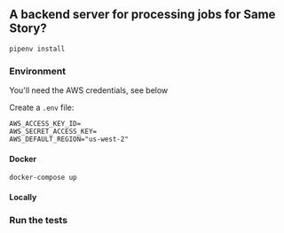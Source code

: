 ## A backend server for processing jobs for Same Story?

`pipenv install`

### Environment

You'll need the AWS credentials, see below

Create a `.env` file:
```
AWS_ACCESS_KEY_ID=
AWS_SECRET_ACCESS_KEY=
AWS_DEFAULT_REGION="us-west-2"
```

#### Docker

`docker-compose up`

#### Locally

### Run the tests
